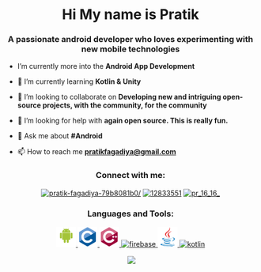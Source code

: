 
###  <h1 align="center">Hi My name is Pratik
<h3 align="center">A passionate android developer who loves experimenting with new mobile technologies</h3>  

- I’m currently more into the **Android App Development**  
  
- 🌱 I’m currently learning **Kotlin & Unity**  
  
- 👯 I’m looking to collaborate on **Developing new and intriguing open-source projects, with the community, for the community**  
  
- 🤝 I’m looking for help with **again open source. This is really fun.**  
  
- 💬 Ask me about **#Android**  
  
- 📫 How to reach me **pratikfagadiya@gmail.com**  
  
<h3 align="center">Connect with me:</h3>  
<p align="center">  
<a href="https://linkedin.com/in/pratik-fagadiya-79b8081b0/" target="blank"><img align="center" src="https://cdn.jsdelivr.net/npm/simple-icons@3.0.1/icons/linkedin.svg" alt="pratik-fagadiya-79b8081b0/" height="30" width="40" /></a>  
<a href="https://stackoverflow.com/users/12833551" target="blank"><img align="center" src="https://cdn.jsdelivr.net/npm/simple-icons@3.0.1/icons/stackoverflow.svg" alt="12833551" height="30" width="40" /></a>  
<a href="https://instagram.com/pr_16_16_" target="blank"><img align="center" src="https://cdn.jsdelivr.net/npm/simple-icons@3.0.1/icons/instagram.svg" alt="pr_16_16_" height="30" width="40" /></a>  
</p>  
  
<h3 align="center">Languages and Tools:</h3>  
<p align="center"> <a href="https://developer.android.com" target="_blank"> <img src="https://raw.githubusercontent.com/devicons/devicon/master/icons/android/android-original-wordmark.svg" alt="android" width="40" height="40"/> </a> <a href="https://www.cprogramming.com/" target="_blank"> <img src="https://raw.githubusercontent.com/devicons/devicon/master/icons/c/c-original.svg" alt="c" width="40" height="40"/> </a> <a href="https://www.w3schools.com/cpp/" target="_blank"> <img src="https://raw.githubusercontent.com/devicons/devicon/master/icons/cplusplus/cplusplus-original.svg" alt="cplusplus" width="40" height="40"/> </a> <a href="https://firebase.google.com/" target="_blank"> <img src="https://www.vectorlogo.zone/logos/firebase/firebase-icon.svg" alt="firebase" width="40" height="40"/> </a><a href="https://www.java.com" target="_blank"> <img src="https://raw.githubusercontent.com/devicons/devicon/master/icons/java/java-original.svg" alt="java" width="40" height="40"/> </a> <a href="https://kotlinlang.org" target="_blank"> <img src="https://www.vectorlogo.zone/logos/kotlinlang/kotlinlang-icon.svg" alt="kotlin" width="40" height="40"/> </a></p>

<p align="center">&nbsp;<img align="center" src="https://github-readme-stats.vercel.app/api?username=pratikfagadiya&theme=graywhite&show_icons=true" /></p>
